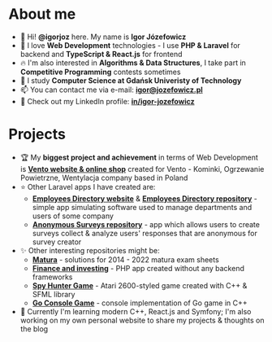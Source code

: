 # About me
- 👋 Hi! **@igorjoz** here. My name is **Igor Józefowicz**
- 👀 I love **Web Development** technologies - I use **PHP & Laravel** for backend and **TypeScript & React.js** for frontend
- 🔥 I'm also interested in **Algorithms & Data Structures**, I take part in **Competitive Programming** contests sometimes
- 🌱 I study **Computer Science at Gdańsk Univeristy of Technology**
- 📫 You can contact me via e-mail: **igor@jozefowicz.pl**
- 🔗 Check out my LinkedIn profile: [**in/igor-jozefowicz**](https://www.linkedin.com/in/igor-jozefowicz/)

# Projects
- 🏆 My **biggest project and achievement** in terms of Web Development is [**Vento website & online shop**](https://www.e-kominki.com/) created for Vento - Kominki, Ogrzewanie Powietrzne, Wentylacja company based in Poland
- ⭐ Other Laravel apps I have created are:
  - [**Employees Directory website**](https://igorjoz.com/) & [**Employees Directory repository**](https://github.com/igorjoz/employees_directory) - simple app simulating software used to manage departments and users of some company
  - [**Anonymous Surveys repository**](https://github.com/igorjoz/anon-surv) - app which allows users to create surveys collect & analyze users' responses that are anonymous for survey creator
- ✨ Other interesting repositories might be:
  - [**Matura**](https://github.com/igorjoz/matura) - solutions for 2014 - 2022 matura exam sheets
  - [**Finance and investing**](https://github.com/igorjoz/finance-and-investing/tree/main/src) - PHP app created without any backend frameworks
  - [**Spy Hunter Game**](https://github.com/igorjoz/spy-hunter-game) - Atari 2600-styled game created with C++ & SFML library
  - [**Go Console Game**](https://github.com/igorjoz/go-console-game) - console implementation of Go game in C++
- 🎯 Currently I'm learning modern C++, React.js and Symfony; I'm also working on my own personal website to share my projects & thoughts on the blog

<!---
igorjoz/igorjoz is a ✨ special ✨ repository because its `README.md` (this file) appears on your GitHub profile.
You can click the Preview link to take a look at your changes.
👏🤝🤝✨🎉🎆🎇🎯📌📍⛳
🥇🥈🥉🏅🎖️🏆🪄♥️📣🔔⭐🌟⚡🔥💫💥💯‼️❗
☑️🔳⬛
💽
--->
